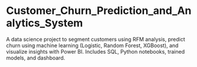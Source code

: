 # Customer_Churn_Prediction_and_Analytics_System
A data science project to segment customers using RFM analysis, predict churn using machine learning (Logistic, Random Forest, XGBoost), and visualize insights with Power BI. Includes SQL, Python notebooks, trained models, and dashboard. 
